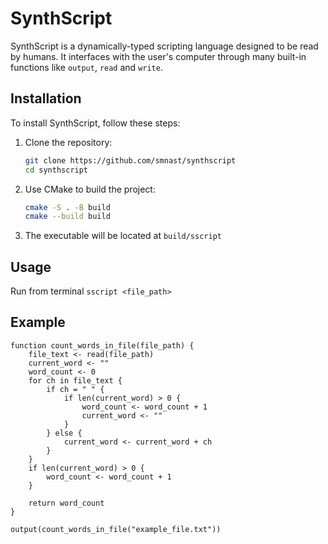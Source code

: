 # SynthScript
SynthScript is a dynamically-typed scripting language designed to be read by humans.
It interfaces with the user's computer through many built-in functions like `output`, `read` and `write`.

## Installation
To install SynthScript, follow these steps:

1. Clone the repository:
    ```sh
    git clone https://github.com/smnast/synthscript
    cd synthscript
    ```

2. Use CMake to build the project:
    ```sh
    cmake -S . -B build
    cmake --build build
    ```

3. The executable will be located at `build/sscript`

## Usage
Run from terminal `sscript <file_path>`

## Example
```sscript
function count_words_in_file(file_path) {
    file_text <- read(file_path)
    current_word <- ""
    word_count <- 0
    for ch in file_text {
        if ch = " " {
            if len(current_word) > 0 {
                word_count <- word_count + 1
                current_word <- ""
            }
        } else {
            current_word <- current_word + ch
        }
    }
    if len(current_word) > 0 {
        word_count <- word_count + 1
    }

    return word_count
}

output(count_words_in_file("example_file.txt"))
